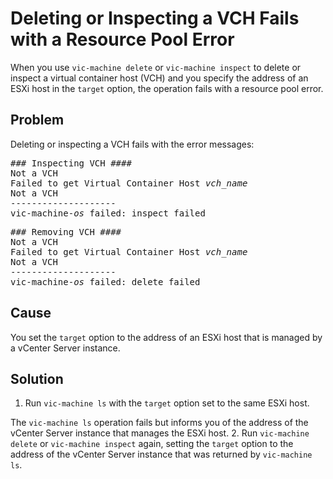# Deleting or Inspecting a VCH Fails with a Resource Pool Error #

When you use `vic-machine delete` or `vic-machine inspect` to delete or inspect a virtual container host (VCH) and you specify the address of an ESXi host in the `target` option, the operation fails with a resource pool  error.

## Problem ##
Deleting or inspecting a VCH fails with the error messages: 

<pre>### Inspecting VCH ####                      
Not a VCH                                    
Failed to get Virtual Container Host <i>vch_name</i>   
Not a VCH                                    
--------------------                         
vic-machine-<i>os</i> failed: inspect failed</pre>

<pre>### Removing VCH ####                      
Not a VCH                                    
Failed to get Virtual Container Host <i>vch_name</i>    
Not a VCH                                    
--------------------                         
vic-machine-<i>os</i> failed: delete failed</pre>

## Cause ##
You set the `target` option to the address of an ESXi host that is managed by a vCenter Server instance.

## Solution ##


1. Run `vic-machine ls` with the `target` option set to the same ESXi host.

  The `vic-machine ls` operation fails but informs you of the address of the  vCenter Server instance that manages the ESXi host.
2. Run `vic-machine delete` or `vic-machine inspect` again, setting the `target` option to the address of the vCenter Server instance that was returned by `vic-machine ls`.
